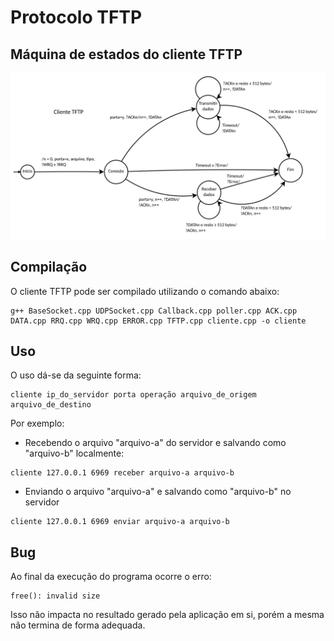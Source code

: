 # Protocolo TFTP

## Máquina de estados do cliente TFTP

![Máquina de estados finita comunicante do cliente TFTP](imagens/maquinas-de-estado/cliente.jpg)

## Compilação

O cliente TFTP pode ser compilado utilizando o comando abaixo:

```
g++ BaseSocket.cpp UDPSocket.cpp Callback.cpp poller.cpp ACK.cpp DATA.cpp RRQ.cpp WRQ.cpp ERROR.cpp TFTP.cpp cliente.cpp -o cliente
```

## Uso

O uso dá-se da seguinte forma:

```
cliente ip_do_servidor porta operação arquivo_de_origem arquivo_de_destino
```

Por exemplo:

 - Recebendo o arquivo "arquivo-a" do servidor e salvando como "arquivo-b" localmente:

```
cliente 127.0.0.1 6969 receber arquivo-a arquivo-b
```

 - Enviando o arquivo "arquivo-a" e salvando como "arquivo-b" no servidor

```
cliente 127.0.0.1 6969 enviar arquivo-a arquivo-b
```

## Bug

Ao final da execução do programa ocorre o erro:

```
free(): invalid size
```

Isso não impacta no resultado gerado pela aplicação em si, porém a mesma não termina de forma adequada.
